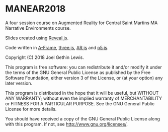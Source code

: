 # MANEAR2018
A four session course on Augmented Reality for Central Saint Martins MA Narrative Environments course.

Slides created using [Reveal.js](https://github.com/hakimel/reveal.js/).

Code written in [A-Frame](https://aframe.io), [three.js](https://threejs.org/), [AR.js](https://github.com/jeromeetienne/ar.js) and [p5.js](https://p5js.org/).

Copyright (C) 2018 Joel Gethin Lewis.

This program is free software: you can redistribute it and/or modify
it under the terms of the GNU General Public License as published by
the Free Software Foundation, either version 3 of the License, or
(at your option) any later version.

This program is distributed in the hope that it will be useful,
but WITHOUT ANY WARRANTY; without even the implied warranty of
MERCHANTABILITY or FITNESS FOR A PARTICULAR PURPOSE.  See the
GNU General Public License for more details.

You should have received a copy of the GNU General Public License
along with this program.  If not, see <http://www.gnu.org/licenses/>.
